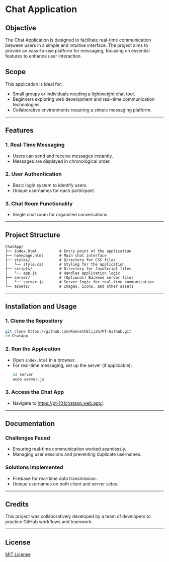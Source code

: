 # Chat Application

## Objective
The Chat Application is designed to facilitate real-time communication between users in a simple and intuitive interface. The project aims to provide an easy-to-use platform for messaging, focusing on essential features to enhance user interaction.

## Scope
This application is ideal for:
- Small groups or individuals needing a lightweight chat tool.
- Beginners exploring web development and real-time communication technologies.
- Collaborative environments requiring a simple messaging platform.

---

## Features

### 1. **Real-Time Messaging**
- Users can send and receive messages instantly.
- Messages are displayed in chronological order.

### 2. **User Authentication**
- Basic login system to identify users.
- Unique usernames for each participant.

### 3. **Chat Room Functionality**
- Single chat room for organized conversations.

---

## Project Structure
```
ChatApp/
├── index.html          # Entry point of the application
├── homepage.html       # Main chat interface
├── styles/             # Directory for CSS files
│   └── style.css       # Styling for the application
├── scripts/            # Directory for JavaScript files
│   └── app.js          # Handles application logic
├── server/             # (Optional) Backend server files
│   └── server.js       # Server logic for real-time communication
└── assets/             # Images, icons, and other assets
```

---

## Installation and Usage

### 1. **Clone the Repository**
```bash
git clone https://github.com/KennethElijah/PT-Github.git
cd ChatApp
```

### 2. **Run the Application**
- Open `index.html` in a browser.
- For real-time messaging, set up the server (if applicable):
  ```bash
  cd server
  node server.js
  ```

### 3. **Access the Chat App**
- Navigate to https://pt-101chatapp.web.app/.

---

## Documentation

### Challenges Faced
- Ensuring real-time communication worked seamlessly.
- Managing user sessions and preventing duplicate usernames.

### Solutions Implemented
- Firebase for real-time data transmission.
- Unique usernames on both client and server sides.

---

## Credits
This project was collaboratively developed by a team of developers to practice GitHub workflows and teamwork.

---

## License
[MIT License](LICENSE)
